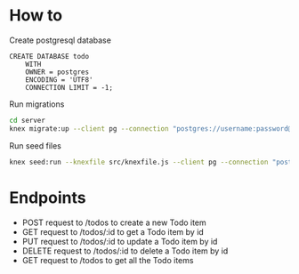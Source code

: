 # How to

Create postgresql database

```
CREATE DATABASE todo
    WITH
    OWNER = postgres
    ENCODING = 'UTF8'
    CONNECTION LIMIT = -1;
```

Run migrations

```sh
cd server
knex migrate:up --client pg --connection "postgres://username:password@host:port/database" --migrations-directory src/migrations
```

Run seed files

```sh
knex seed:run --knexfile src/knexfile.js --client pg --connection "postgres://username:password@host:port/database"
```

# Endpoints

- POST request to /todos to create a new Todo item
- GET request to /todos/:id to get a Todo item by id
- PUT request to /todos/:id to update a Todo item by id
- DELETE request to /todos/:id to delete a Todo item by id
- GET request to /todos to get all the Todo items
